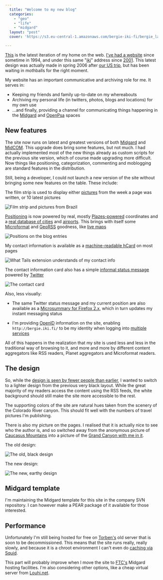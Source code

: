 ```yaml
---
  title: "Welcome to my new blog"
  categories: 
    - "geo"
    - "life"
    - "midgard"
  layout: "post"
  cover: 'https://s3.eu-central-1.amazonaws.com/bergie-iki-fi/bergie_layout_2006.jpg'

---
```

[This][1] is the latest iteration of my home on the web. [I've had a website][3] since sometime in 1994, and under this same "[iki][20]" address since [2001][2]. This latest design was actually made in spring 2006 after [our US trip][4], but has been waiting in mothballs for the right moment.

My website has an important communicative and archiving role for me. It serves in:

* Keeping my friends and family up-to-date on my whereabouts
* Archiving my personal life (in twitters, photos, blogs and locations) for my own use
* ...and finally, providing a channel for communicating things happening in the [Midgard][19] and [OpenPsa][21] spaces

## New features

The site now runs on latest and greatest versions of both [Midgard][5] and [MidCOM][6]. This upgrade does bring some features, but not much. I had actually implemented most of the new things already as custom scripts for the previous site version, which of course made upgrading more difficult. Now things like positioning, categorization, commenting and moblogging are standard features in the distribution.

Still, being a developer, I could not launch a new version of the site without bringing some new features on the table. These include:

The film strip is used to display either [pictures][23] from the week a page was written, or 10 latest pictures

![Film strip and pictures from Brazil](https://s3.eu-central-1.amazonaws.com/bergie-iki-fi/bergie_filmstrip2.jpg)

[Positioning][22] is now powered by real, mostly [Plazes-powered][8] coordinates and a [real database of cities][7] and [airports][9]. This brings with itself some [Microformat][11] and [GeoRSS][12] goodness, like [live maps][13]

![Positions on the blog entries](https://s3.eu-central-1.amazonaws.com/bergie-iki-fi/bergie_blog_position.jpg)

My contact information is available as a [machine-readable hCard][28] on most pages

![What Tails extension understands of my contact info](https://s3.eu-central-1.amazonaws.com/bergie-iki-fi/bergie_microformats_tails.jpg)

The contact information card also has a simple [informal status message][27] powered by [Twitter][26]

![The contact card](https://s3.eu-central-1.amazonaws.com/bergie-iki-fi/bergie_card.jpg)

Also, less visually:

* The same Twitter status message and my current position are also available as a [Microsummary for Firefox 2.x][10], which in turn updates my instant messaging status

* I'm providing [OpenID][24] information on the site, enabling `http://bergie.iki.fi/` to be my identity when logging into [multiple services][25]

All of this happens in the realization that my site is used less and less in the traditional way of browsing to it, and more and more by different content aggregators like RSS readers, Planet aggregators and Microformat readers.

## The design

So, while the [design is seen by fewer people than earlier][17], I wanted to switch to a lighter design from the previous very black layout. While the great majority of my readers access the content using the RSS feeds, the white background should still make the site more accessible to the rest.

The supporting colors of the site are natural hues taken from the scenery of the Colorado River canyon. This should fit well with the numbers of travel pictures I'm publishing.

There is also my picture on the pages. I realised that it is actually nice to see who the author is, and so switched away from the anonymous picture of [Caucasus Mountains][30] into a picture of the [Grand Canyon with me in it][29].

The old design:

![The old, black design](https://s3.eu-central-1.amazonaws.com/bergie-iki-fi/bergie_layout_2005.jpg)

The new design:

![The new, earthy design](https://s3.eu-central-1.amazonaws.com/bergie-iki-fi/bergie_layout_2006.jpg)

## Midgard template

I'm maintaining the Midgard template for this site in the company SVN repository. I can however make a PEAR package of it available for those interested.

## Performance

Unfortunately I'm still being hosted for free on [Torben's][16] old server that is soon to be decommissioned. This means that the site runs really, really slowly, and because it is a chroot environment I can't even do [caching via Squid][18].

This part will probably improve when I move the site to [FTC's][14] Midgard hosting facilities. I'm also considering other options, like a cheap virtual server from [Louhi.net][15].

[1]: http://bergie.iki.fi/
[2]: http://web.archive.org/web/*/http://bergie.iki.fi/
[3]: http://web.archive.org/web/*/http://bergie.greywolves.org
[4]: http://www.flickr.com/photos/bergie/sets/72157594145039266/
[5]: http://www.midgard-project.org/
[6]: http://www.midgard-project.org/documentation/midcom/
[7]: http://www.geonames.org/export/
[8]: http://beta.plazes.com/user/bergie/
[9]: http://www.partow.net/miscellaneous/airportdatabase/
[10]: http://bergie.iki.fi/blog/setting_adium_status_from_a_microsummary/
[11]: http://microformats.org/wiki/geo
[12]: http://georss.org/simple.html
[13]: http://mapufacture.com/georss/map/show/370
[14]: http://www.ftc.fi/
[15]: http://louhi.net/virtualserver
[16]: http://www.nathan-syntronics.de/me/bewerbung/
[17]: http://www.digital-web.com/articles/where_did_my_beautiful_internet_go/
[18]: http://www.midgard-project.org/documentation/setting-up-squid-reverse-proxy/
[19]: http://bergie.iki.fi/blog/category/midgard
[20]: http://www.iki.fi/index.html
[21]: http://bergie.iki.fi/blog/category/openpsa
[22]: http://bergie.iki.fi/blog/the-midgard-position/
[23]: http://bergie.iki.fi/gallery/photostream/list/bergie/
[24]: http://openid.net/
[25]: http://www.openidenabled.com/software
[26]: http://twitter.com/bergie
[27]: http://www.midgard-project.org/documentation/org-routamc-statusmessage/
[28]: http://microformats.org/wiki/hcard
[29]: http://www.flickr.com/photos/bergie/153160552/in/set-72157594145039266/
[30]: http://www.routamc.org/gallery/black-sea-2004/IMG_5487

